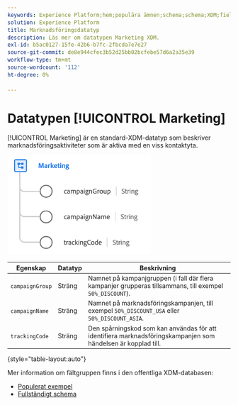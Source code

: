 ```yaml
---
keywords: Experience Platform;hem;populära ämnen;schema;schema;XDM;fields;schemas;scheman;device;data type;data type;
solution: Experience Platform
title: Marknadsföringsdatatyp
description: Läs mer om datatypen Marketing XDM.
exl-id: b5ac0127-15fe-42b6-b7fc-2fbcda7e7e27
source-git-commit: de8e944cfec3b52d25bb02bcfebe57d6a2a35e39
workflow-type: tm+mt
source-wordcount: '112'
ht-degree: 0%

---
```


# Datatypen [!UICONTROL Marketing]

[!UICONTROL Marketing] är en standard-XDM-datatyp som beskriver marknadsföringsaktiviteter som är aktiva med en viss kontaktyta.

![](../images/data-types/marketing.png)

| Egenskap | Datatyp | Beskrivning |
| --- | --- | --- |
| `campaignGroup` | Sträng | Namnet på kampanjgruppen (i fall där flera kampanjer grupperas tillsammans, till exempel `50%_DISCOUNT`). |
| `campaignName` | Sträng | Namnet på marknadsföringskampanjen, till exempel `50%_DISCOUNT_USA` eller `50%_DISCOUNT_ASIA`. |
| `trackingCode` | Sträng | Den spårningskod som kan användas för att identifiera marknadsföringskampanjen som händelsen är kopplad till. |

{style="table-layout:auto"}

Mer information om fältgruppen finns i den offentliga XDM-databasen:

* [Populerat exempel](https://github.com/adobe/xdm/blob/master/components/datatypes/marketing/marketing.example.1.json)
* [Fullständigt schema](https://github.com/adobe/xdm/blob/master/components/datatypes/marketing/marketing.schema.json)
